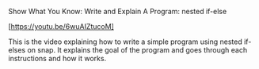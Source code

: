 Show What You Know: Write and Explain A Program: nested if-else

[https://youtu.be/6wuAIZtucoM]

This is the video explaining how to write a simple program using nested if-elses on snap. It explains the goal of the program and goes through each instructions and how it works.
